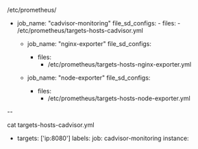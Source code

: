   /etc/prometheus/

- job_name: "cadvisor-monitoring"
    file_sd_configs:
      - files:
        - /etc/prometheus/targets-hosts-cadvisor.yml

  - job_name: "nginx-exporter"
    file_sd_configs:
      - files:
        - /etc/prometheus/targets-hosts-nginx-exporter.yml

  - job_name: "node-exporter"
    file_sd_configs:
      - files:
        - /etc/prometheus/targets-hosts-node-exporter.yml

--

cat targets-hosts-cadvisor.yml
- targets: ['ip:8080']
  labels:
    job: cadvisor-monitoring
    instance: <instance-name>

